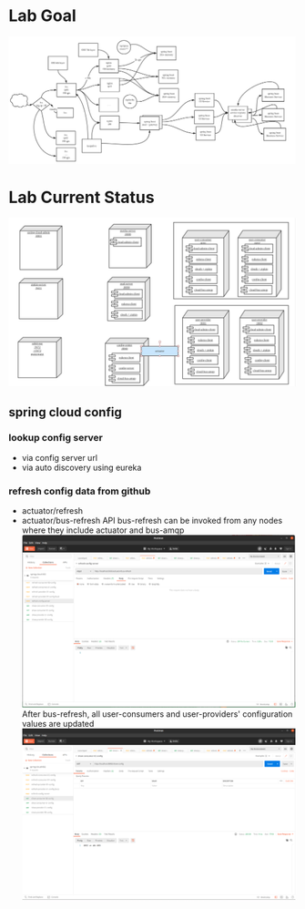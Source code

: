 # Lab Goal
![Final Goal](./docs/low-latency-high-throughput-design.png)
# Lab Current Status
![Current Phase](./docs/spring-boot-lab-002-overall.png)
## spring cloud config
### lookup config server
* via config server url
* via auto discovery using eureka
### refresh config data from github
* actuator/refresh
* actuator/bus-refresh
API bus-refresh can be invoked from any nodes where they include actuator and bus-amqp
![Invoke from config server](./docs/screenshot-bus-refersh-from-config-server.png)
After bus-refresh, all user-consumers and user-providers' configuration values are updated
![User Consumer 2 Config](./docs/screenshot-show-consumer-2-config.png)
